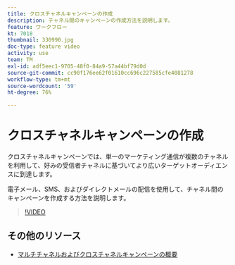 ```yaml
---
title: クロスチャネルキャンペーンの作成
description: チャネル間のキャンペーンの作成方法を説明します。
feature: ワークフロー
kt: 7018
thumbnail: 330990.jpg
doc-type: feature video
activity: use
team: TM
exl-id: adf5eec1-9705-48f0-84a9-57a44bf79d0d
source-git-commit: cc90f176ee62f01610cc696c227585cfe4081278
workflow-type: tm+mt
source-wordcount: '59'
ht-degree: 76%

---
```


# クロスチャネルキャンペーンの作成

クロスチャネルキャンペーンでは、単一のマーケティング通信が複数のチャネルを利用して、好みの受信者チャネルに基づいてより広いターゲットオーディエンスに到達します。

電子メール、SMS、およびダイレクトメールの配信を使用して、チャネル間のキャンペーンを作成する方法を説明します。

>[!VIDEO](https://video.tv.adobe.com/v/330990?quality=12)

## その他のリソース

* [マルチチャネルおよびクロスチャネルキャンペーンの概要](/help/orchestrating-campaigns/introduction-to-cross-and-multi-channel-campaigns.md)
